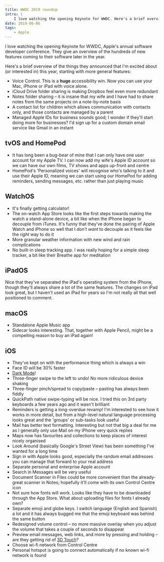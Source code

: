 ```yaml
---
title: WWDC 2019 roundup
intro: |
    I love watching the opening Keynote for WWDC. Here's a brief overview of the things they announced this year that I'm excited about or interested in.
date: 2019-06-06
tags:
    - Apple
---
```


I love watching the opening Keynote for WWDC, Apple's annual software developer conference. They give an overview of the hundreds of new features coming to their software later in the year.

Here's a brief overview of the things they announced that I'm excited about (or interested in) this year, starting with more general features:

- Voice Control. This is a **huge** accessibility win. Now you can use your Mac, iPhone or iPad with voice alone.
- iCloud Drive folder sharing is making Dropbox feel even more redundant
- Notes folder sharing – it is insane that my wife and I have had to share notes from the same projects on a note-by-note basis
- A contact list for children which allows communication with contacts only, and those contacts are managed by a parent
- Managed Apple IDs for business sounds good; I wonder if they'll start doing more for businesses? I'd sign up for a custom domain email service like Gmail in an instant


## tvOS and HomePod

- It has long been a bug-bear of mine that I can only have one user account for my Apple TV. I can now add my wife's Apple ID account so we can have our own films, TV shows and apps up-front and centre
- HomePod's 'Personalized voices' will recognise who's talking to it and use their Apple ID, meaning we can start using our HomePod for adding reminders, sending messages, etc. rather than just playing music


## WatchOS

- It's finally getting calculator!
- The on-watch App Store looks like the first steps towards making the watch a stand-alone device, a bit like when the iPhone began to decouple from iTunes. It's funny that they’ve done the pairing of Apple Watch and iPhone so well that I *don’t want* to decouple as it feels like the *right* way to do it
- More granular weather information with new wind and rain complications
- No built-in sleep tracking app. I was really hoping for a simple sleep tracker, a bit like their Breathe app for meditation


## iPadOS

Nice that they've separated the iPad's operating system from the iPhone, though they'll always share a lot of the same features. The changes on iPad look great, but I haven't used an iPad for years so I'm not really all that well positioned to comment.


## macOS

- Standalone Apple Music app
- Sidecar looks interesting. That, together with Apple Pencil, might be a compelling reason to buy an iPad again!


## iOS

- They've kept on with the performance thing which is always a win
- Face ID will be 30% faster
- [Dark Mode](/blog/i-cant-wait-for-dark-mode-on-ios)!
- Three-finger swipe to the left to undo! No more ridiculous device shaking
- Three-finger pinch/spread to copy/paste – pasting has always been fiddly
- QuickPath native swipe-typing will be nice. I tried this on 3rd party keyboards a few years ago and it wasn't brilliant
- Reminders is getting a long-overdue revamp! I'm interested to see how it works in more detail, but from a high-level natural language processing looks great and the 'groups' or sub-tasks look useful
- Mail has better text formatting. Interesting but not that big a deal for me as I generally only use Mail on my iPhone very quick replies
- Maps now has favourites and collections to keep places of interest nicely organised
- Look Around (basically Google's Street View) has been something I've wanted for a long time
- Sign in with Apple looks good, especially the random email addresses you can manage that forward to your real address
- Separate personal and enterprise Apple account
- Search in Messages will be very useful
- Document Scanner in Files could be more convenient than the already-great scanner in Notes; hopefully it'll come with its own Control Centre icon
- Not sure how fonts will work. Looks like they have to be downloaded through the App Store. What about uploading files for fonts I already own?
- Separate emoji and globe keys. I switch language (English and Spanish) a lot and it has always bugged me that the emoji keyboard was behind the same button
- Redesigned volume control – no more massive overlay when you adjust the volume that takes a couple of seconds to disappear
- Preview email messages, web links, and more by pressing and holding – are they getting rid of [3D Touch](/blog/thoughts-on-3d-touch)?
- Choose wi-fi network from Control Centre
- Personal hotspot is going to connect automatically if no known wi-fi network is found

